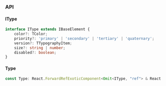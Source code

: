 

### API

#### IType

```ts
interface IType extends IBaseElement {
    color?: TColor;
    priority?: 'primary' | 'secondary' | 'tertiary' | 'quaternary';
    version?: TTypographyItem;
    size?: string | number;
    disabled?: boolean;
}
```

#### Type

```ts
const Type: React.ForwardRefExoticComponent<Omit<IType, "ref"> & React.RefAttributes<unknown>>;
```

